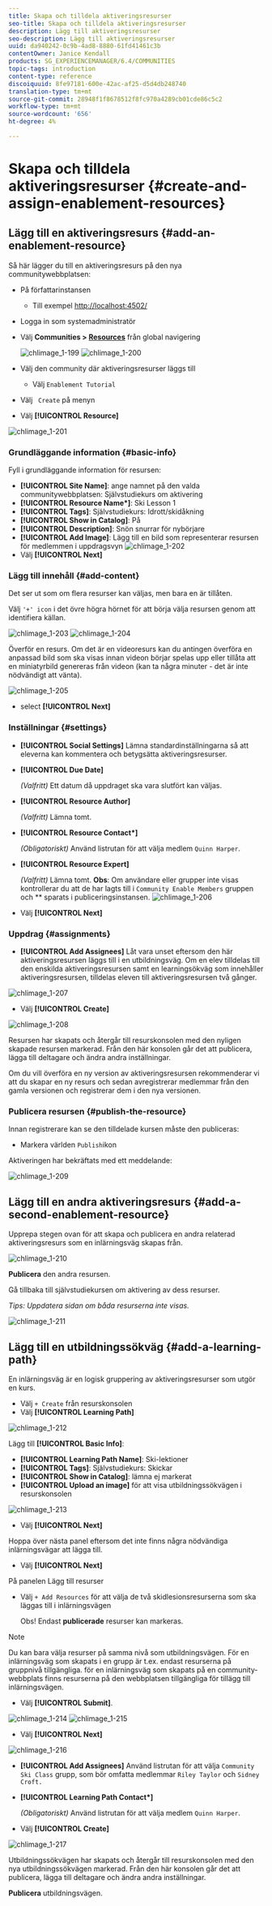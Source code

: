 ```yaml
---
title: Skapa och tilldela aktiveringsresurser
seo-title: Skapa och tilldela aktiveringsresurser
description: Lägg till aktiveringsresurser
seo-description: Lägg till aktiveringsresurser
uuid: da940242-0c9b-4ad8-8880-61fd41461c3b
contentOwner: Janice Kendall
products: SG_EXPERIENCEMANAGER/6.4/COMMUNITIES
topic-tags: introduction
content-type: reference
discoiquuid: 8fe97181-600e-42ac-af25-d5d4db248740
translation-type: tm+mt
source-git-commit: 28948f1f8678512f8fc970a4289cb01cde86c5c2
workflow-type: tm+mt
source-wordcount: '656'
ht-degree: 4%

---
```



# Skapa och tilldela aktiveringsresurser {#create-and-assign-enablement-resources}

## Lägg till en aktiveringsresurs {#add-an-enablement-resource}

Så här lägger du till en aktiveringsresurs på den nya communitywebbplatsen:

* På författarinstansen
   * Till exempel [http://localhost:4502/](http://localhost:4503/)
* Logga in som systemadministratör
* Välj **Communities > [Resources](resources.md)** från global navigering

   ![chlimage_1-199](assets/chlimage_1-199.png)
   ![chlimage_1-200](assets/chlimage_1-200.png)
* Välj den community där aktiveringsresurser läggs till
   * Välj `Enablement Tutorial`
* Välj ` Create` på menyn
* Välj **[!UICONTROL Resource]**

![chlimage_1-201](assets/chlimage_1-201.png)

### Grundläggande information {#basic-info}

Fyll i grundläggande information för resursen:

* **[!UICONTROL Site Name]**: ange namnet på den valda communitywebbplatsen: Självstudiekurs om aktivering
* **[!UICONTROL Resource Name&ast;]**: Ski Lesson 1
* **[!UICONTROL Tags]**: Självstudiekurs: Idrott/skidåkning
* **[!UICONTROL Show in Catalog]**: På
* **[!UICONTROL Description]**: Snön snurrar för nybörjare
* **[!UICONTROL Add Image]**: Lägg till en bild som representerar resursen för medlemmen i uppdragsvyn
   ![chlimage_1-202](assets/chlimage_1-202.png)
* Välj **[!UICONTROL Next]**

### Lägg till innehåll {#add-content}

Det ser ut som om flera resurser kan väljas, men bara en är tillåten.

Välj `'+' icon` i det övre högra hörnet för att börja välja resursen genom att identifiera källan.

![chlimage_1-203](assets/chlimage_1-203.png) ![chlimage_1-204](assets/chlimage_1-204.png)

Överför en resurs. Om det är en videoresurs kan du antingen överföra en anpassad bild som ska visas innan videon börjar spelas upp eller tillåta att en miniatyrbild genereras från videon (kan ta några minuter - det är inte nödvändigt att vänta).

![chlimage_1-205](assets/chlimage_1-205.png)

* select **[!UICONTROL Next]**

### Inställningar {#settings}

* **[!UICONTROL Social Settings]**
Lämna standardinställningarna så att eleverna kan kommentera och betygsätta aktiveringsresurser.
* **[!UICONTROL Due Date]**

   *(Valfritt)*  Ett datum då uppdraget ska vara slutfört kan väljas.
* **[!UICONTROL Resource Author]**

   *(Valfritt)* Lämna tomt.
* **[!UICONTROL Resource Contact&ast;]**

   *(Obligatoriskt)* Använd listrutan för att välja medlem  `Quinn Harper`.
* **[!UICONTROL Resource Expert]**

   *(Valfritt)* Lämna tomt.
   **Obs**: Om användare eller grupper inte visas kontrollerar du att de har lagts till i  `Community Enable Members` gruppen och  ** sparats i publiceringsinstansen.
   ![chlimage_1-206](assets/chlimage_1-206.png)
* Välj **[!UICONTROL Next]**

### Uppdrag {#assignments}

* **[!UICONTROL Add Assignees]**
Låt vara unset eftersom den här aktiveringsresursen läggs till i en utbildningsväg. Om en elev tilldelas till den enskilda aktiveringsresursen samt en learningsökväg som innehåller aktiveringsresursen, tilldelas eleven till aktiveringsresursen två gånger.

![chlimage_1-207](assets/chlimage_1-207.png)

* Välj **[!UICONTROL Create]**

![chlimage_1-208](assets/chlimage_1-208.png)

Resursen har skapats och återgår till resurskonsolen med den nyligen skapade resursen markerad. Från den här konsolen går det att publicera, lägga till deltagare och ändra andra inställningar.

Om du vill överföra en ny version av aktiveringsresursen rekommenderar vi att du skapar en ny resurs och sedan avregistrerar medlemmar från den gamla versionen och registrerar dem i den nya versionen.

### Publicera resursen {#publish-the-resource}

Innan registrerare kan se den tilldelade kursen måste den publiceras:

* Markera världen `Publish`ikon

Aktiveringen har bekräftats med ett meddelande:

![chlimage_1-209](assets/chlimage_1-209.png)

## Lägg till en andra aktiveringsresurs {#add-a-second-enablement-resource}

Upprepa stegen ovan för att skapa och publicera en andra relaterad aktiveringsresurs som en inlärningsväg skapas från.

![chlimage_1-210](assets/chlimage_1-210.png)

**Publicera** den andra resursen.

Gå tillbaka till självstudiekursen om aktivering av dess resurser.

*Tips: Uppdatera sidan om båda resurserna inte visas.*

![chlimage_1-211](assets/chlimage_1-211.png)

## Lägg till en utbildningssökväg {#add-a-learning-path}

En inlärningsväg är en logisk gruppering av aktiveringsresurser som utgör en kurs.

* Välj `+ Create` från resurskonsolen
* Välj **[!UICONTROL Learning Path]**

![chlimage_1-212](assets/chlimage_1-212.png)

Lägg till **[!UICONTROL Basic Info]**:

* **[!UICONTROL Learning Path Name]**: Ski-lektioner
* **[!UICONTROL Tags]**: Självstudiekurs: Skickar
* **[!UICONTROL Show in Catalog]**: lämna ej markerat
* **[!UICONTROL Upload an image]** för att visa utbildningssökvägen i resurskonsolen

![chlimage_1-213](assets/chlimage_1-213.png)

* Välj **[!UICONTROL Next]**

Hoppa över nästa panel eftersom det inte finns några nödvändiga inlärningsvägar att lägga till.

* Välj **[!UICONTROL Next]**

På panelen Lägg till resurser

* Välj `+ Add Resources` för att välja de två skidlesionsresurserna som ska läggas till i inlärningsvägen

   Obs! Endast **publicerade** resurser kan markeras.

>[!NOTE]
>
>Du kan bara välja resurser på samma nivå som utbildningsvägen. För en inlärningsväg som skapats i en grupp är t.ex. endast resurserna på gruppnivå tillgängliga. för en inlärningsväg som skapats på en community-webbplats finns resurserna på den webbplatsen tillgängliga för tillägg till inlärningsvägen.

* Välj **[!UICONTROL Submit]**.

![chlimage_1-214](assets/chlimage_1-214.png) ![chlimage_1-215](assets/chlimage_1-215.png)

* Välj **[!UICONTROL Next]**

![chlimage_1-216](assets/chlimage_1-216.png)

* **[!UICONTROL Add Assignees]**
Använd listrutan för att välja 
`Community Ski Class` grupp, som bör omfatta medlemmar  `Riley Taylor` och  `Sidney Croft.`

* **[!UICONTROL Learning Path Contact&ast;]**

   *(Obligatoriskt)* Använd listrutan för att välja medlem  `Quinn Harper`.

* Välj **[!UICONTROL Create]**

![chlimage_1-217](assets/chlimage_1-217.png)

Utbildningssökvägen har skapats och återgår till resurskonsolen med den nya utbildningssökvägen markerad. Från den här konsolen går det att publicera, lägga till deltagare och ändra andra inställningar.

**Publicera** utbildningsvägen.

